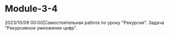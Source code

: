 # Module-3-4
2023/10/09 00:00|Самостоятельная работа по уроку "Рекурсия".  Задача "Рекурсивное умножение цифр".
